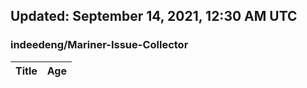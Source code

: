 ## Updated: September 14, 2021, 12:30 AM UTC


### indeedeng/Mariner-Issue-Collector
|**Title**|**Age**|
|:----|:----|